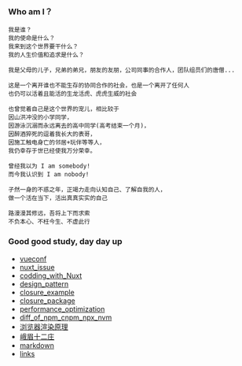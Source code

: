 ### Who am I？
```
我是谁？
我的使命是什么？
我来到这个世界要干什么？
我的人生价值和追求是什么？

我是父母的儿子，兄弟的弟兄，朋友的友朋，公司同事的合作人，团队组员们的唐僧...

这是一个离开谁也不能生存的协同合作的社会，也是一个离开了任何人
也仍可以活着且能活的生龙活虎、虎虎生威的社会

也曾觉着自己是这个世界的宠儿，相比较于
因山洪冲没的小学同学，
因游泳沉溺而永远离去的高中同学(高考结束一个月)，
因醉酒猝死的逗着我长大的表哥，
因施工触电身亡的邻居+玩伴等等人，
我仍幸存于世已经使我万分荣幸。

曾经我以为 I am somebody!
而今我认识到 I am nobody!

孑然一身的不惑之年，正竭力走向认知自己、了解自我的人，
做一个活在当下，活出真真实实的自己

路漫漫其修远，吾将上下而求索
不负本心、不枉今生、不虚此行
```


### Good good study, day day up
* [vueconf](./learn/vue/vueconf.md)
* [nuxt_issue](./learn/nuxt_issue.md)
* [codding_with_Nuxt](./learn/codding_with_Nuxt.md)
* [design_pattern](./learn/design_pattern.md)
* [closure_example](./learn/closure_example.md)
* [closure_package](./learn/closure_package.md)
* [performance_optimization](./learn/performance_optimization.md)
* [diff_of_npm_cnpm_npx_nvm](./learn/diff_of_npm_cnpm_npx_nvm.md)
* [浏览器渲染原理](./learn/principle_of_browser_rendering.md)
* [峨眉十二庄](./emei/emei12forms.md)
* [markdown](./markdown.md)
* [links](./links.md)
